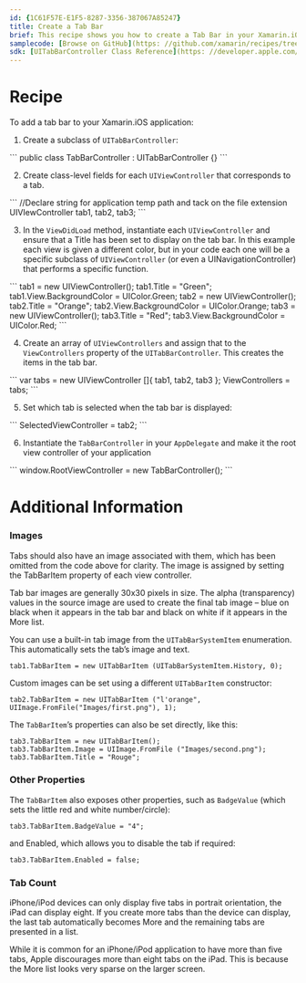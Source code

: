 ```yaml
---
id: {1C61F57E-E1F5-8287-3356-387067A85247}  
title: Create a Tab Bar  
brief: This recipe shows you how to create a Tab Bar in your Xamarin.iOS application.  
samplecode: [Browse on GitHub](https: //github.com/xamarin/recipes/tree/master/ios/content_controls/tab_bar/create_a_tab_bar)  
sdk: [UITabBarController Class Reference](https: //developer.apple.com/library/ios/#documentation/UIKit/Reference/UITabBarController_Class/Reference/Reference.html)  
---
```


<a name="Recipe" class="injected"></a>


# Recipe

To add a tab bar to your Xamarin.iOS application: 

<ol start="1">
	<li>Create a subclass of <code>UITabBarController</code>: </li>
</ol>
```
public class TabBarController :  UITabBarController {}
```
<ol start="2">
	<li>Create class-level fields for each <code>UIViewController</code> that corresponds to a tab.</li>
</ol>
```
//Declare string for application temp path and tack on the file extension
UIVIewController tab1, tab2, tab3;
```
<ol start="3">
	<li>In the <code>ViewDidLoad</code> method, instantiate each <code>UIViewController</code> and ensure that a Title has been set to display on the tab bar. In this example each view is given a different color, but in your code each one will be a specific subclass of <code>UIViewController</code> (or even a UINavigationController) that performs a specific function. </li>
</ol>
```
tab1 = new UIViewController();
tab1.Title = "Green";
tab1.View.BackgroundColor = UIColor.Green;
tab2 = new UIViewController();
tab2.Title = "Orange";
tab2.View.BackgroundColor = UIColor.Orange;
tab3 = new UIViewController();
tab3.Title = "Red";
tab3.View.BackgroundColor = UIColor.Red;
```
<ol start="4">
	<li>Create an array of <code>UIViewControllers</code> and assign that to the <code>ViewControllers</code> property of the <code>UITabBarController</code>. This creates the items in the tab bar. </li>
</ol>
```
var tabs = new UIViewController []{
	tab1, tab2, tab3
	};
ViewControllers = tabs;
```
<ol start="5">
	<li>Set which tab is selected when the tab bar is displayed:  </li>
</ol>
```
SelectedViewController = tab2;
```
<ol start="6">
	<li>Instantiate the <code>TabBarController</code> in your <code>AppDelegate</code> and make it the root view controller of your application </li>
</ol>
```
window.RootViewController = new TabBarController();
```

 <a name="Additional_Information" class="injected"></a>


# Additional Information

 <a name="Images" class="injected"></a>


### Images

Tabs should also have an image associated with them, which has been omitted
from the code above for clarity. The image is assigned by setting the TabBarItem
property of each view controller.

Tab bar images are generally 30x30 pixels in size. The alpha (transparency)
values in the source image are used to create the final tab image – blue on
black when it appears in the tab bar and black on white if it appears in the
More list.

You can use a built-in tab image from the `UITabBarSystemItem` enumeration.
This automatically sets the tab’s image and text.

```
tab1.TabBarItem = new UITabBarItem (UITabBarSystemItem.History, 0);
```

Custom images can be set using a different `UITabBarItem` constructor: 

```
tab2.TabBarItem = new UITabBarItem ("l'orange", UIImage.FromFile("Images/first.png"), 1);
```

The `TabBarItem`’s properties can also be set directly, like this: 

```
tab3.TabBarItem = new UITabBarItem();
tab3.TabBarItem.Image = UIImage.FromFile ("Images/second.png");
tab3.TabBarItem.Title = "Rouge";
```

 <a name="Other_Properties" class="injected"></a>


### Other Properties

The `TabBarItem` also exposes other properties, such as `BadgeValue` (which sets
the little red and white number/circle): 

```
tab3.TabBarItem.BadgeValue = "4";
```

and Enabled, which allows you to disable the tab if required: 

```
tab3.TabBarItem.Enabled = false;
```

 <a name="Tab_Count" class="injected"></a>


### Tab Count

iPhone/iPod devices can only display five tabs in portrait orientation, the
iPad can display eight. If you create more tabs than the device can display, the
last tab automatically becomes More and the remaining tabs are presented in a
list.

While it is common for an iPhone/iPod application to have more than five
tabs, Apple discourages more than eight tabs on the iPad. This is because the
More list looks very sparse on the larger screen.
